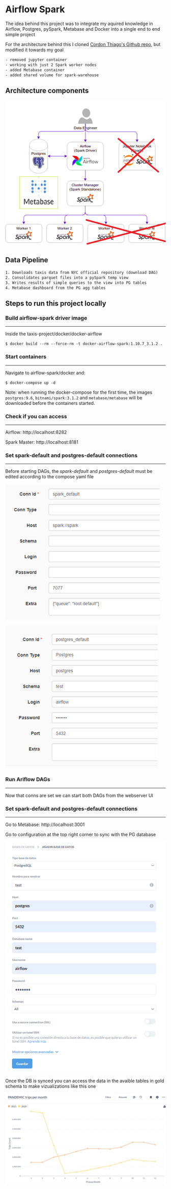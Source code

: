 # Airflow Spark

The idea behind this project was to integrate my aquired knowledge in Airflow, Postgres, pySpark, Metabase and Docker into a single end to end simple project

For the architecture behind this I cloned [Cordon Thiago's Github repo](https://github.com/cordon-thiago/airflow-spark), but modified it towards my goal

    - removed jupyter container
    - working with just 2 Spark worker nodes
    - added Metabase container
    - added shared volume for spark-warehouse

## Architecture components

![](./doc/architecture.png "Architecture")

## Data Pipeline

    1. Downloads taxis data from NYC official repository (download DAG)
    2. Consolidates parquet files into a pySpark temp view
    3. Writes results of simple queries to the view into PG tables
    4. Metabase dashboard from the PG agg tables 

## Steps to run this project locally

### Build airflow-spark driver image
___

Inside the taxis-project/docker/docker-airflow

    $ docker build --rm --force-rm -t docker-airflow-spark:1.10.7_3.1.2 .

### Start containers
___

Navigate to airflow-spark/docker and:

    $ docker-compose up -d

Note: when running the docker-compose for the first time, the images `postgres:9.6`, `bitnami/spark:3.1.2` and `metabase/metabase` will be downloaded before the containers started.

### Check if you can access
___

Airflow: http://localhost:8282

Spark Master: http://localhost:8181

### Set spark-default and postgres-default connections
___

Before starting DAGs, the *spark-default* and *postgres-default* must be edited according to the compose yaml file

![](./doc/airflow_spark_connection.png "spark-defualt")

![](./doc/airflow_psql_connection.png "psql-defualt")

### Run Ariflow DAGs
___

Now that conns are set we can start both DAGs from the webserver UI

### Set spark-default and postgres-default connections
___

Go to Metabase: http://localhost:3001

Go to configuration at the top right corner to sync with the PG database

![](./doc/metabase_db_sync.png "psql-sync")

Once the DB is synced you can access the data in the avaible tables in gold schema to make vizualizations like this one

![](./doc/metabase_viz_example.png "viz-example")

